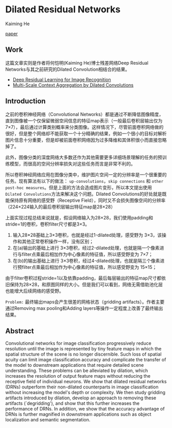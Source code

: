 Dilated Residual Networks
======================
Kaiming He

[paper](https://arxiv.org/pdf/1705.09914.pdf)

Work
-------------------------------
这篇文章实则是作者将何恺明(Kaiming He)博士残差网络Deep Residual Networks与其之前研究的Dilated Convolution相结合的结果。
* [Deep Residual Learning for Image Recognition ](https://arxiv.org/pdf/1512.03385.pdf)
* [Multi-Scale Context Aggregation by Dilated Convolutions ](https://arxiv.org/pdf/1511.07122.pdf)

Introduction
------------------------------
之前的卷积神经网络（Convolutional Networks）都是通过不断降低图像精度，直到图像被一个仅保留微弱空间信息的特征map表示（一般最后卷积层输出仅为7×7），最后通过计算类别概率来分类图像。这样情况下，尽管前面卷积网络做的很好，但是整个网络却不能获取一个十分精确的结果，例如一个很小的目标对解析图片信息十分重要，但是却被前面卷积网络因为过多降维和其体积很小而直接忽略掉了。

此外，图像分类的深度网络大多数还作为其他需要更多详细场景理解的任务的预训练模型，而很高的空间分辨率损失对这些任务而言是非常不利的。 

所以卷积神经网络应用在图像分类中，维护图片空间一定的分辨率是一个很重要的任务。现有算法有以下的做法： `up-convolutions`，`skip connections` 和 `other post-hoc measures`。但是上面的方法会造成图片变形，所以本文提出使用`Dilated Convolutions`方法来解决这个问题。Dilated Convolutions的好处就是既能保持原有网络的感受野（Receptive Field），同时又不会损失图像空间的分辨率（224×224输入的最后卷积层输出特征map是28×28）

上面实现过程总结来说就是，假设网络输入为28×28，我们使用padding和stride=1的卷积，卷积filter尺寸都是3×3。 
1.  输入28*28基础上3×3卷积，也就是经过1-dilated处理，感受野为 3×3，该操作和其他正常卷积操作一样，没有区别； 
2.  在(a)输出的基础上进行 3×3卷积，经过2-dilated处理，也就是隔一个像素进行与filter点乘最后相加作为中心像素的特征值，所以感受野变为 7×7； 
3.  在(b)的输出基础上进行 3×3卷积，经过4-dilated处理，也就是隔三个像素进行预filter点乘最后相加作为中心像素的特征值，所以感受野变为 15×15； 

由于filter卷积过程stride=1以及依靠padding，最后每层输出的特征map尺寸都依旧保持为28×28，和原图同样的大小。但是我们可以看到，网络无需借助池化层也能增大后续网络的感受野。

`Problem:`
最终输出maps会产生很差的网格状态（gridding artifacts）。作者主要通过Removing max pooling和Adding layers等操作一定程度上改善了最终输出结果。

Abstract
------------------------------
Convolutional networks for image classification progressively reduce resolution until the image is represented by tiny feature maps in which the spatial structure of the scene is no longer discernible. Such loss of spatial acuity can limit image classification accuracy and complicate the transfer of the model to downstream applications that require detailed scene understanding. These problems can be alleviated by dilation, which increases the resolution of output feature maps without reducing the receptive field of individual neurons. We show that dilated residual networks (DRNs) outperform their non-dilated counterparts in image classification without increasing the model's depth or complexity. We then study gridding artifacts introduced by dilation, develop an approach to removing these artifacts (`degridding'), and show that this further increases the performance of DRNs. In addition, we show that the accuracy advantage of DRNs is further magnified in downstream applications such as object localization and semantic segmentation. 